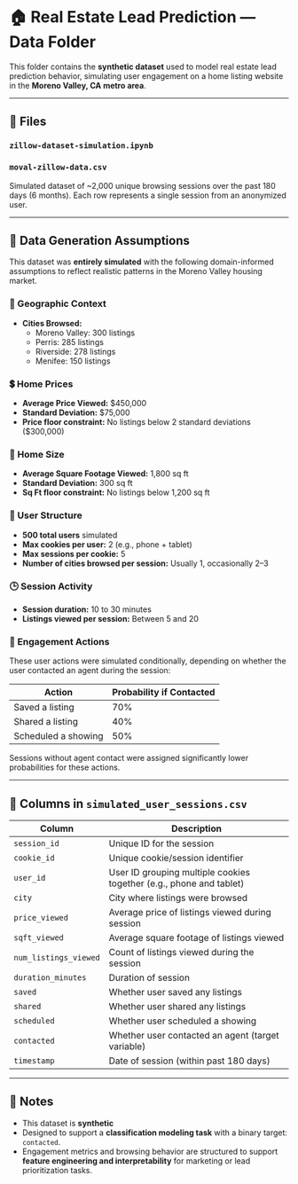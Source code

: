 # 🏠 Real Estate Lead Prediction — Data Folder

This folder contains the **synthetic dataset** used to model real estate lead prediction behavior, simulating user engagement on a home listing website in the **Moreno Valley, CA metro area**.

---

## 📁 Files

### `zillow-dataset-simulation.ipynb`
### `moval-zillow-data.csv`
Simulated dataset of ~2,000 unique browsing sessions over the past 180 days (6 months). Each row represents a single session from an anonymized user.

---

## 🧪 Data Generation Assumptions

This dataset was **entirely simulated** with the following domain-informed assumptions to reflect realistic patterns in the Moreno Valley housing market.

### 📍 Geographic Context
- **Cities Browsed:**
  - Moreno Valley: 300 listings
  - Perris: 285 listings
  - Riverside: 278 listings
  - Menifee: 150 listings

### 💲 Home Prices
- **Average Price Viewed:** $450,000
- **Standard Deviation:** $75,000
- **Price floor constraint:** No listings below 2 standard deviations ($300,000)

### 📐 Home Size
- **Average Square Footage Viewed:** 1,800 sq ft
- **Standard Deviation:** 300 sq ft
- **Sq Ft floor constraint:** No listings below 1,200 sq ft

### 👤 User Structure
- **500 total users** simulated
- **Max cookies per user:** 2 (e.g., phone + tablet)
- **Max sessions per cookie:** 5
- **Number of cities browsed per session:** Usually 1, occasionally 2–3

### 🕒 Session Activity
- **Session duration:** 10 to 30 minutes
- **Listings viewed per session:** Between 5 and 20

### 🔄 Engagement Actions
These user actions were simulated conditionally, depending on whether the user contacted an agent during the session:

| Action                | Probability if Contacted |
|-----------------------|--------------------------|
| Saved a listing       | 70%                      |
| Shared a listing      | 40%                      |
| Scheduled a showing   | 50%                      |

Sessions without agent contact were assigned significantly lower probabilities for these actions.

---

## 📌 Columns in `simulated_user_sessions.csv`

| Column               | Description                                                                 |
|----------------------|-----------------------------------------------------------------------------|
| `session_id`         | Unique ID for the session                                                   |
| `cookie_id`          | Unique cookie/session identifier                                            |
| `user_id`            | User ID grouping multiple cookies together (e.g., phone and tablet)         |
| `city`               | City where listings were browsed                                            |
| `price_viewed`       | Average price of listings viewed during session                             |
| `sqft_viewed`        | Average square footage of listings viewed                                   |
| `num_listings_viewed`| Count of listings viewed during the session                                 |
| `duration_minutes`   | Duration of session                                                         |
| `saved`              | Whether user saved any listings                                             |
| `shared`             | Whether user shared any listings                                            |
| `scheduled`          | Whether user scheduled a showing                                            |
| `contacted`          | Whether user contacted an agent (target variable)                           |
| `timestamp`          | Date of session (within past 180 days)                                      |

---

## 📎 Notes
- This dataset is **synthetic**
- Designed to support a **classification modeling task** with a binary target: `contacted`.
- Engagement metrics and browsing behavior are structured to support **feature engineering and interpretability** for marketing or lead prioritization tasks.

